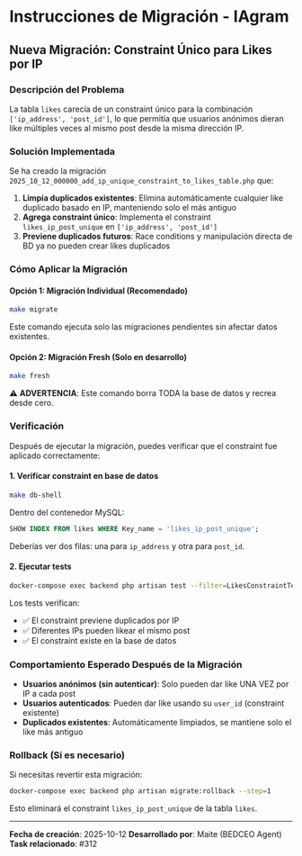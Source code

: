 # Instrucciones de Migración - IAgram

## Nueva Migración: Constraint Único para Likes por IP

### Descripción del Problema
La tabla `likes` carecía de un constraint único para la combinación `['ip_address', 'post_id']`, lo que permitía que usuarios anónimos dieran like múltiples veces al mismo post desde la misma dirección IP.

### Solución Implementada
Se ha creado la migración `2025_10_12_000000_add_ip_unique_constraint_to_likes_table.php` que:

1. **Limpia duplicados existentes**: Elimina automáticamente cualquier like duplicado basado en IP, manteniendo solo el más antiguo
2. **Agrega constraint único**: Implementa el constraint `likes_ip_post_unique` en `['ip_address', 'post_id']`
3. **Previene duplicados futuros**: Race conditions y manipulación directa de BD ya no pueden crear likes duplicados

### Cómo Aplicar la Migración

#### Opción 1: Migración Individual (Recomendado)
```bash
make migrate
```

Este comando ejecuta solo las migraciones pendientes sin afectar datos existentes.

#### Opción 2: Migración Fresh (Solo en desarrollo)
```bash
make fresh
```

⚠️ **ADVERTENCIA**: Este comando borra TODA la base de datos y recrea desde cero.

### Verificación

Después de ejecutar la migración, puedes verificar que el constraint fue aplicado correctamente:

#### 1. Verificar constraint en base de datos
```bash
make db-shell
```

Dentro del contenedor MySQL:
```sql
SHOW INDEX FROM likes WHERE Key_name = 'likes_ip_post_unique';
```

Deberías ver dos filas: una para `ip_address` y otra para `post_id`.

#### 2. Ejecutar tests
```bash
docker-compose exec backend php artisan test --filter=LikesConstraintTest
```

Los tests verifican:
- ✅ El constraint previene duplicados por IP
- ✅ Diferentes IPs pueden likear el mismo post
- ✅ El constraint existe en la base de datos

### Comportamiento Esperado Después de la Migración

- **Usuarios anónimos (sin autenticar)**: Solo pueden dar like UNA VEZ por IP a cada post
- **Usuarios autenticados**: Pueden dar like usando su `user_id` (constraint existente)
- **Duplicados existentes**: Automáticamente limpiados, se mantiene solo el like más antiguo

### Rollback (Si es necesario)

Si necesitas revertir esta migración:
```bash
docker-compose exec backend php artisan migrate:rollback --step=1
```

Esto eliminará el constraint `likes_ip_post_unique` de la tabla `likes`.

---

**Fecha de creación**: 2025-10-12
**Desarrollado por**: Maite (BEDCEO Agent)
**Task relacionado**: #312
